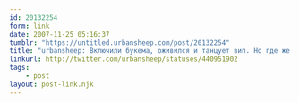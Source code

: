 ```yaml
---
id: 20132254
form: link
date: 2007-11-25 05:16:37
tumblr: "https://untitled.urbansheep.com/post/20132254"
title: "urbansheep: Включили букема, оживился и танцует вип. Но где же Наше всё Денни Букем?"
linkurl: http://twitter.com/urbansheep/statuses/440951902
tags:
    - post
layout: post-link.njk
---
```


